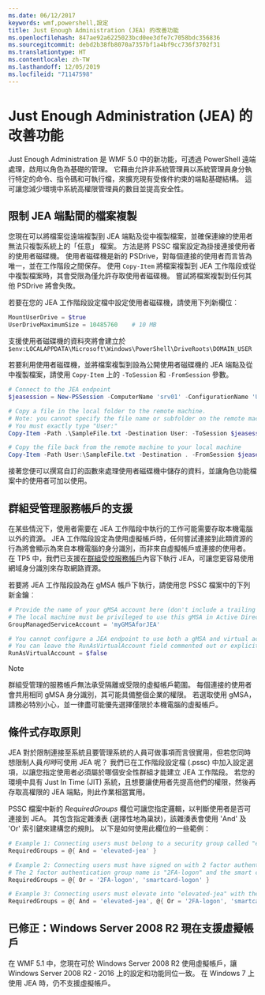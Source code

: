 ```yaml
---
ms.date: 06/12/2017
keywords: wmf,powershell,設定
title: Just Enough Administration (JEA) 的改善功能
ms.openlocfilehash: 847ae92a6225023bcd0ee3dfe7c7058bdc356836
ms.sourcegitcommit: debd2b38fb8070a7357bf1a4bf9cc736f3702f31
ms.translationtype: HT
ms.contentlocale: zh-TW
ms.lasthandoff: 12/05/2019
ms.locfileid: "71147598"
---
```

# <a name="improvements-to-just-enough-administration-jea"></a>Just Enough Administration (JEA) 的改善功能

Just Enough Administration 是 WMF 5.0 中的新功能，可透過 PowerShell 遠端處理，啟用以角色為基礎的管理。 它藉由允許非系統管理員以系統管理員身分執行特定的命令、指令碼和可執行檔，來擴充現有受條件約束的端點基礎結構。 這可讓您減少環境中系統高權限管理員的數目並提高安全性。

## <a name="constrained-file-copy-tofrom-jea-endpoints"></a>限制 JEA 端點間的檔案複製

您現在可以將檔案從遠端複製到 JEA 端點及從中複製檔案，並確保連線的使用者無法只複製系統上的「任意」  檔案。 方法是將 PSSC 檔案設定為掛接連接使用者的使用者磁碟機。 使用者磁碟機是新的 PSDrive，對每個連接的使用者而言皆為唯一，並在工作階段之間保存。 使用 `Copy-Item` 將檔案複製到 JEA 工作階段或從中複製檔案時，其會受限為僅允許存取使用者磁碟機。 嘗試將檔案複製到任何其他 PSDrive 將會失敗。

若要在您的 JEA 工作階段設定檔中設定使用者磁碟機，請使用下列新欄位︰

```powershell
MountUserDrive = $true
UserDriveMaximumSize = 10485760    # 10 MB
```

支援使用者磁碟機的資料夾將會建立於 `$env:LOCALAPPDATA\Microsoft\Windows\PowerShell\DriveRoots\DOMAIN_USER`

若要利用使用者磁碟機，並將檔案複製到設為公開使用者磁碟機的 JEA 端點及從中複製檔案，請使用 `Copy-Item` 上的 `-ToSession` 和 `-FromSession` 參數。

```powershell
# Connect to the JEA endpoint
$jeasession = New-PSSession -ComputerName 'srv01' -ConfigurationName 'UserDemo'

# Copy a file in the local folder to the remote machine.
# Note: you cannot specify the file name or subfolder on the remote machine.
# You must exactly type "User:"
Copy-Item -Path .\SampleFile.txt -Destination User: -ToSession $jeasession

# Copy the file back from the remote machine to your local machine
Copy-Item -Path User:\SampleFile.txt -Destination . -FromSession $jeasession
```

接著您便可以撰寫自訂的函數來處理使用者磁碟機中儲存的資料，並讓角色功能檔案中的使用者可加以使用。

## <a name="support-for-group-managed-service-accounts"></a>群組受管理服務帳戶的支援

在某些情況下，使用者需要在 JEA 工作階段中執行的工作可能需要存取本機電腦以外的資源。 JEA 工作階段設定為使用虛擬帳戶時，任何嘗試連接到此類資源的行為將會顯示為來自本機電腦的身分識別，而非來自虛擬帳戶或連接的使用者。 在 TP5 中，我們已支援在[群組受控服務帳戶](/previous-versions/windows/it-pro/windows-server-2012-R2-and-2012/jj128431\(v=ws.11\))內容下執行 JEA，可讓您更容易使用網域身分識別來存取網路資源。

若要將 JEA 工作階段設為在 gMSA 帳戶下執行，請使用您 PSSC 檔案中的下列新金鑰︰

```powershell
# Provide the name of your gMSA account here (don't include a trailing $)
# The local machine must be privileged to use this gMSA in Active Directory
GroupManagedServiceAccount = 'myGMSAforJEA'

# You cannot configure a JEA endpoint to use both a gMSA and virtual account
# You can leave the RunAsVirtualAccount field commented out or explicitly set it to false
RunAsVirtualAccount = $false
```

> [!NOTE]
> 群組受管理的服務帳戶無法承受隔離或受限的虛擬帳戶範圍。
> 每個連接的使用者會共用相同 gMSA 身分識別，其可能具備整個企業的權限。 若選取使用 gMSA，請務必特別小心，並一律盡可能優先選擇僅限於本機電腦的虛擬帳戶。

## <a name="conditional-access-policies"></a>條件式存取原則

JEA 對於限制連接至系統且要管理系統的人員可做事項而言很實用，但若您同時想限制人員*何時*可使用 JEA 呢？ 我們已在工作階段設定檔 (.pssc) 中加入設定選項，以讓您指定使用者必須屬於哪個安全性群組才能建立 JEA 工作階段。 若您的環境中具有 Just In Time (JIT) 系統，且想要讓使用者先提高他們的權限，然後再存取高權限的 JEA 端點，則此作業相當實用。

PSSC 檔案中新的 *RequiredGroups* 欄位可讓您指定邏輯，以判斷使用者是否可連接到 JEA。 其包含指定雜湊表 (選擇性地為巢狀)，該雜湊表會使用 'And' 及 'Or' 索引鍵來建構您的規則。 以下是如何使用此欄位的一些範例：

```powershell
# Example 1: Connecting users must belong to a security group called "elevated-jea"
RequiredGroups = @{ And = 'elevated-jea' }

# Example 2: Connecting users must have signed on with 2 factor authentication or a smart card
# The 2 factor authentication group name is "2FA-logon" and the smart card group name is "smartcard-logon"
RequiredGroups = @{ Or = '2FA-logon', 'smartcard-logon' }

# Example 3: Connecting users must elevate into "elevated-jea" with their JIT system and have logged on with 2FA or a smart card
RequiredGroups = @{ And = 'elevated-jea', @{ Or = '2FA-logon', 'smartcard-logon' }}
```

## <a name="fixed-virtual-accounts-are-now-supported-on-windows-server-2008-r2"></a>已修正：Windows Server 2008 R2 現在支援虛擬帳戶

在 WMF 5.1 中，您現在可於 Windows Server 2008 R2 使用虛擬帳戶，讓 Windows Server 2008 R2 - 2016 上的設定和功能同位一致。 在 Windows 7 上使用 JEA 時，仍不支援虛擬帳戶。